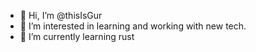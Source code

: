 - 👋 Hi, I’m @thisIsGur
- 👀 I’m interested in learning and working with  new tech.
- 🌱 I’m currently learning rust 

<!---
thisIsGur/thisIsGur is a ✨ special ✨ repository because its `README.md` (this file) appears on your GitHub profile.
You can click the Preview link to take a look at your changes.
--->
